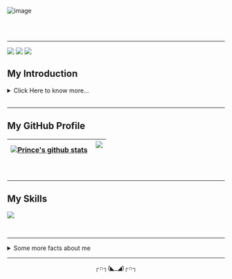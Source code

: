 <!-- # Hey there! I'm Prince Kumar Singh 👋👨‍💻 -->

<!-- ![image](https://github.com/princid/princid/assets/90444477/55353c46-4c5f-486b-a23f-b1140ca6a6ae) -->
<!-- ![image](https://github.com/princid/princid/assets/90444477/95de1b96-6957-4f93-8924-3b7a1959d526) -->
![image](https://github.com/princid/princid/assets/90444477/0046c363-1968-4da8-8aa6-63f3e4c55c81)


<br>
<br>
<hr>


[![](https://img.shields.io/badge/LinkedIn-PrinceKumarSingh-blue)](https://www.linkedin.com/in/princid/)
[![](https://img.shields.io/badge/Gmail-princid85@gmail.com-red)](mailto:princid85@gmail.com)
[![](https://img.shields.io/badge/Resume-Prince__Resume-brightgreen)](https://drive.google.com/file/d/17qU_mMonzDqpFEZ0Tu4j6kbY2a8bhVxp/view?usp=share_link)


<!-- **princid/princid** is a ✨ _special_ ✨ repository because its `README.md` (this file) appears on your GitHub profile.

Here are some ideas to get you started: -->
## My Introduction
<details>
   <summary>Click Here to know more...</summary>
  <br>
Quite simple & energetic Frontend Developer with an eye for detail, a passion for design, and a love for creating seamless user experiences. I strive for perfection in every design, and I'm always eager to learn new skills and stay ahead of the latest industry trends. My ability to work in a team, think outside the box, and deliver results makes me a valuable asset to any organization. I'm here to build something great. I would love to connect with like-minded people to build something great together!
   <br>
   <br>

- 🔭 I’m currently working on my final semester project based on React-Native.
- 🌱 I’m currently learning React-Natice
- 👯 I’m looking to collaborate on Front-end projects / UI design projects / React-Native based projects.
<!-- - 🤔 I’m looking for help with ... -->
- 💬 Ask me [here.](https://www.linkedin.com/in/princid/)
- 📫 You can reach me at [LinkedIn.](https://www.linkedin.com/in/princid/)
<!-- - 😄 Pronouns: ... -->
- ⚡ Fun fact: I love gradient colors.😉
  </details>
<br>
<hr>


## My GitHub Profile

| <a href="https://github.com/princid/github-readme-stats"><img align="center" src="https://github-readme-stats.vercel.app/api?username=princid&show_icons=true&theme=radical" alt="Prince's github stats" /></a> | <a href="https://github.com/princid/github-readme-stats"><img align="right" src="https://github-readme-stats.vercel.app/api/top-langs/?username=princid&layout=compact&theme=buefy&hide_border=true" /></a><br><br> |
| ------------- | ------------- |
<br>
<hr>


## My Skills
<p align="left">
  <a href="https://skillicons.dev" &theme=dark>
<!--     <img src="https://skillicons.dev/icons?i=c,cpp,html,css,bootstrap,js,react,vscode,figma,github,mongodb,nodejs,ts,vite,netlify&theme=light" /> -->
     <img src="https://skillicons.dev/icons?i=c,cpp,html,css,bootstrap,js,react,vscode,figma,github,netlify&theme=light" />
  </a>
</p>

<!--   - For more such icons, Click [Here](https://github.com/tandpfun/skill-icons#icons-list) -->
<br>
<hr>

<details>
  <summary>Some more facts about me</summary>
  <br>

## My Hacktoberfest Achievements (2022)
![image](https://user-images.githubusercontent.com/90444477/224381294-bdbdfe86-310e-4d76-99de-8d5e9f9b921f.png)
<img align = "center" width="50%" src="(https://user-images.githubusercontent.com/90444477/224381294-bdbdfe86-310e-4d76-99de-8d5e9f9b921f.png)"/>
  
  <p align="center"> 
  VISITOR COUNT<br>
  <br>
  <img src="https://profile-counter.glitch.me/princid/count.svg" />
  <br>
</p>

</details>
<hr>

<p align="center">
  ┌∩┐(◣_◢)┌∩┐
</p>


<!-- [![](https://img.shields.io/badge/LinkedIn-PrinceKumarSingh-blue)](https://www.linkedin.com/in/princid/)
[![](https://img.shields.io/badge/Gmail-princid85@gmail.com-red)](mailto:princid85@gmail.com)
[![](https://img.shields.io/badge/Resume-Prince__Resume-brightgreen)](https://drive.google.com/file/d/17qU_mMonzDqpFEZ0Tu4j6kbY2a8bhVxp/view?usp=share_link) -->


<!-- <img align = "left" width = "47%" src = "https://github-readme-stats.vercel.app/api?username=princid&show_icons=true&theme=radical" />

<img align = "right" width = "47%" height="90%" src = "https://github-readme-stats.vercel.app/api/top-langs/?username=princid&layout=compact" /> -->




<!-- <code><img height="50" alt="javascript" src="https://raw.githubusercontent.com/github/explore/80688e429a7d4ef2fca1e82350fe8e3517d3494d/topics/javascript/javascript.png"></code>
<code><img height="50" alt="typescript" src="https://raw.githubusercontent.com/github/explore/80688e429a7d4ef2fca1e82350fe8e3517d3494d/topics/typescript/typescript.png"></code>
<code><img height="50" alt="react" src="https://raw.githubusercontent.com/github/explore/80688e429a7d4ef2fca1e82350fe8e3517d3494d/topics/react/react.png"></code>
<code><img height="50" alt="graphql" src="https://raw.githubusercontent.com/github/explore/5c058a388828bb5fde0bcafd4bc867b5bb3f26f3/topics/graphql/graphql.png"></code>
<code><img height="50" alt="nodejs" src="https://raw.githubusercontent.com/github/explore/80688e429a7d4ef2fca1e82350fe8e3517d3494d/topics/nodejs/nodejs.png"></code>     -->




<!-- ![JavaScript](https://img.shields.io/badge/-JavaScript-333333?style=flat&logo=javascript)&nbsp;&nbsp;
![C/C++](https://img.shields.io/badge/-C/C++-333333?style=flat&logo=C&logoColor=A8B9CC)&nbsp;&nbsp;
![React](https://img.shields.io/badge/-React-333333?style=flat&logo=react)&nbsp;&nbsp;
![Node.js](https://img.shields.io/badge/-Node.js-333333?style=flat&logo=node.js)&nbsp;&nbsp;
![HTML](https://img.shields.io/badge/-HTML-333333?style=flat&logo=HTML5)&nbsp;&nbsp;
![CSS](https://img.shields.io/badge/-CSS-333333?style=flat&logo=CSS3&logoColor=1572B6)&nbsp;&nbsp;
![Bootstrap](https://img.shields.io/badge/-Bootstrap-333333?style=flat&logo=bootstrap&logoColor=563D7C)&nbsp;&nbsp;
![Git](https://img.shields.io/badge/-Git-333333?style=flat&logo=git)&nbsp;&nbsp;
![GitHub](https://img.shields.io/badge/-GitHub-333333?style=flat&logo=github)&nbsp;&nbsp;
![Visual Studio Code](https://img.shields.io/badge/-Visual%20Studio%20Code-333333?style=flat&logo=visual-studio-code&logoColor=007ACC)&nbsp;&nbsp; -->







